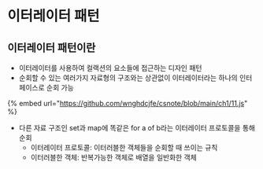 # 이터레이터 패턴

## 이터레이터 패턴이란

* 이터레이터를 사용하여 컬랙션의 요소들에 접근하는 디자인 패턴
* 순회할 수 있는 여러가지 자료형의 구조와는 상관없이 이터레이터라는 하나의 인터페이스로 순회 가능

{% embed url="https://github.com/wnghdcjfe/csnote/blob/main/ch1/11.js" %}

* 다른 자료 구조인 set과 map에 똑같은 for a of b라는 이터레이터 프로토콜을 통해 순회
  * 이터레이터 프로토콜: 이터러블한 객체들을 순회할 때 쓰이는 규칙
  * 이터러블한 객체: 반복가능한 객체로 배열을 일반화한 객체

